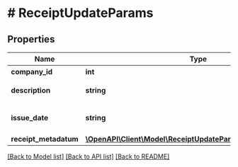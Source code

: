 # # ReceiptUpdateParams

## Properties

Name | Type | Description | Notes
------------ | ------------- | ------------- | -------------
**company_id** | **int** | 事業所ID |
**description** | **string** | メモ (255文字以内) | [optional]
**issue_date** | **string** | 取引日 (yyyy-mm-dd) |
**receipt_metadatum** | [**\OpenAPI\Client\Model\ReceiptUpdateParamsReceiptMetadatum**](ReceiptUpdateParamsReceiptMetadatum.md) |  | [optional]

[[Back to Model list]](../../README.md#models) [[Back to API list]](../../README.md#endpoints) [[Back to README]](../../README.md)

